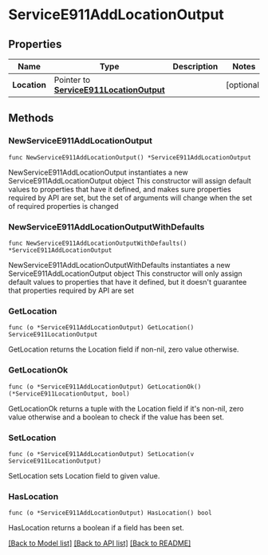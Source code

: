 # ServiceE911AddLocationOutput

## Properties

Name | Type | Description | Notes
------------ | ------------- | ------------- | -------------
**Location** | Pointer to [**ServiceE911LocationOutput**](ServiceE911LocationOutput.md) |  | [optional] 

## Methods

### NewServiceE911AddLocationOutput

`func NewServiceE911AddLocationOutput() *ServiceE911AddLocationOutput`

NewServiceE911AddLocationOutput instantiates a new ServiceE911AddLocationOutput object
This constructor will assign default values to properties that have it defined,
and makes sure properties required by API are set, but the set of arguments
will change when the set of required properties is changed

### NewServiceE911AddLocationOutputWithDefaults

`func NewServiceE911AddLocationOutputWithDefaults() *ServiceE911AddLocationOutput`

NewServiceE911AddLocationOutputWithDefaults instantiates a new ServiceE911AddLocationOutput object
This constructor will only assign default values to properties that have it defined,
but it doesn't guarantee that properties required by API are set

### GetLocation

`func (o *ServiceE911AddLocationOutput) GetLocation() ServiceE911LocationOutput`

GetLocation returns the Location field if non-nil, zero value otherwise.

### GetLocationOk

`func (o *ServiceE911AddLocationOutput) GetLocationOk() (*ServiceE911LocationOutput, bool)`

GetLocationOk returns a tuple with the Location field if it's non-nil, zero value otherwise
and a boolean to check if the value has been set.

### SetLocation

`func (o *ServiceE911AddLocationOutput) SetLocation(v ServiceE911LocationOutput)`

SetLocation sets Location field to given value.

### HasLocation

`func (o *ServiceE911AddLocationOutput) HasLocation() bool`

HasLocation returns a boolean if a field has been set.


[[Back to Model list]](../README.md#documentation-for-models) [[Back to API list]](../README.md#documentation-for-api-endpoints) [[Back to README]](../README.md)


